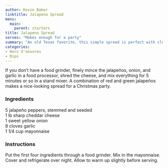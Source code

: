 ```yaml
---
author: Kevin Baker
linktitle: Jalapeno Spread
menu:
  main:
    parent: starters
title: Jalapeno Spread
serves: "Makes enough for a party"
summary: "An old Texas favorite, this simple spread is perfect with club crackers."
categories:
- Hors d'oeuvres 
- Dips
---
```

If you don’t have a food grinder, finely mince the jalapeños, onion, and garlic in a food processor, shred the cheese, and mix everything for 5 minutes or so in a stand mixer.  A combination of red and green jalapeños makes a nice-looking spread for a Christmas party.

### Ingredients

<div class="ingredient-list">

5 jalapeño peppers, stemmed and seeded  
1 lb sharp cheddar cheese  
1 sweet yellow onion  
8 cloves garlic  
1 1/4 cup mayonnaise  

</div>

### Instructions

Put the first four ingredients through a food grinder. Mix in the mayonnaise. Cover and refrigerate over night. Allow to warm up slightly before serving.